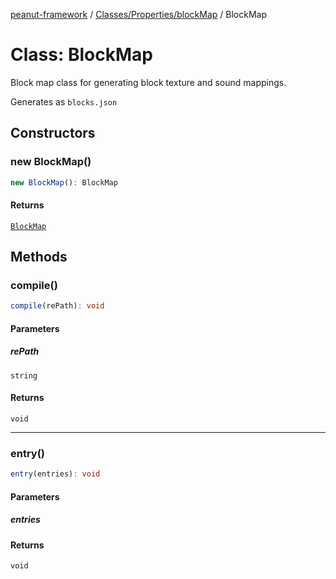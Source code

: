 [peanut-framework](../../../../modules.md) / [Classes/Properties/blockMap](../index.md) / BlockMap

# Class: BlockMap

Block map class for generating block texture and sound mappings.

Generates as `blocks.json`

## Constructors

### new BlockMap()

```ts
new BlockMap(): BlockMap
```

#### Returns

[`BlockMap`](BlockMap.md)

## Methods

### compile()

```ts
compile(rePath): void
```

#### Parameters

##### rePath

`string`

#### Returns

`void`

***

### entry()

```ts
entry(entries): void
```

#### Parameters

##### entries

#### Returns

`void`
